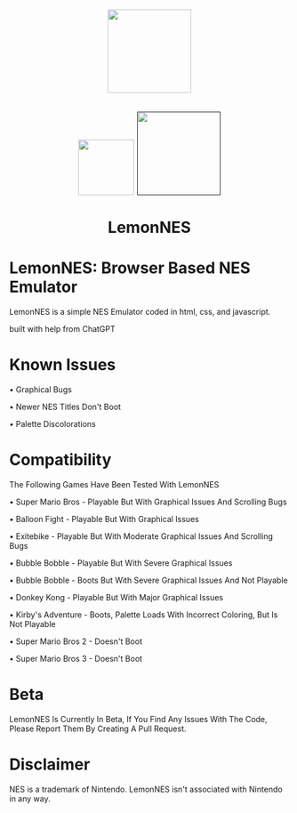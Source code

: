 <h1 align="center">
  <img src=""https://avatars.githubusercontent.com/u/229016701?v=4 height="150px">
  <br><br>
  <img src="https://avatars.githubusercontent.com/u/229016701?v=4" width="100">
  <a href="">
    <img src="https://avatars.githubusercontent.com/u/229016701?v=4" width="150">
  </a>
  <br><br>
  LemonNES
</h1> 


# LemonNES: Browser Based NES Emulator
LemonNES is a simple NES Emulator coded in html, css, and javascript. 

built with help from ChatGPT

# Known Issues

• Graphical Bugs

• Newer NES Titles Don't Boot

• Palette Discolorations

# Compatibility
The Following Games Have Been Tested With LemonNES

• Super Mario Bros - Playable But With Graphical Issues And Scrolling Bugs

• Balloon Fight - Playable But With Graphical Issues

• Exitebike - Playable But With Moderate Graphical Issues And Scrolling Bugs

• Bubble Bobble - Playable But With Severe Graphical Issues

• Bubble Bobble - Boots But With Severe Graphical Issues And Not Playable

• Donkey Kong - Playable But With Major Graphical Issues

• Kirby's Adventure - Boots, Palette Loads With Incorrect Coloring, But Is Not Playable

• Super Mario Bros 2 - Doesn't Boot

• Super Mario Bros 3 - Doesn't Boot

# Beta
LemonNES Is Currently In Beta, If You Find Any Issues With The Code, Please Report Them By Creating A Pull Request.

# Disclaimer
 NES is a trademark of Nintendo. LemonNES isn't associated with Nintendo in any way.
